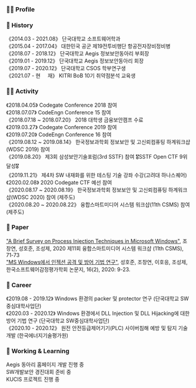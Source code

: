 ### 🙋‍♂️ Profile<br/>

### 📅 History<br/>
《2014.03 - 2021.08》 단국대학교 소프트웨어학과<br/>
《2015.04 - 2017.04》 대한민국 공군 제19전투비행단 항공전자장비정비병<br/>
《2018.07 - 2018.12》 단국대학교 Aegis 정보보안동아리 부회장<br/>
《2019.01 - 2019.12》 단국대학교 Aegis 정보보안동아리 회장<br/>
《2019.07 - 2020.12》 단국대학교 CSOS 학부연구생<br/>
《2021.07 - 현&nbsp;&nbsp;&nbsp;&nbsp;&nbsp;재》 KITRI BoB 10기 취약점분석 교육생

### 👨‍💻 Activity<br/>
《2018.04.05》 Codegate Conference 2018 참여<br/>
《2018.07.07》 CodeEngn Conference 15 참여<br/>
《2018.07.18 ~ 2018.07.20》 2018 대학생 금융보안캠프 수료<br/>
《2019.03.27》 Codegate Conference 2019 참여<br/>
《2019.07.20》 CodeEngn Conference 16 참여<br/>
《2019.08.12 ~ 2019.08.14》 한국정보과학회 정보보안 및 고신뢰컴퓨팅 하계워크샵(WDSC 2019) 참여<br/>
《2019.08.20》 제3회 삼성보안기술포럼(3rd SSTF) 참여 🎖SSTF Open CTF 9위 달성🎖<br/>
《2019.11.21》 제4차 SW 내재화를 위한 테스팅 기술 강좌 수강(고려대 하나스퀘어)<br/>
《2020.02.08》 2020 Codegate CTF 예선 참여<br/>
《2020.08.17 ~ 2020.08.19》 한국정보과학회 정보보안 및 고신뢰컴퓨팅 하계워크샵(WDSC 2020) 참여 (제주도)<br/>
《2020.08.20 ~ 2020.08.22》 융합스마트미디어 시스템 워크샵(11th CSMS) 참여 (제주도)<br/>

### 📑 Paper<br/>
["A Brief Survey on Process Injection Techniques in Microsoft Windows"](https://db69c54b-9b84-4d19-bcc3-1b44f4f5b0f9.filesusr.com/ugd/c29c53_b84b58163e66467bb71e37309d617288.pdf), 조창연, 성호준, 조성제, 2020 제11회 융합스마트미디어 시스템 워크샵 (11th CSMS), 71-73<br/>
["MS Windows에서 인젝션 공격 및 방어 기법 연구"](http://www.i3.or.kr/html/paper/2020-2/(2)2020-2.pdf), 성호준, 조창연, 이호응, 조성제, 한국소프트웨어감정평가학회 논문지, 16(2), 2020: 9-23.

### 🌱 Career<br/>
《2019.08 - 2019.12》 Windows 환경의 packer 및 protector 연구 (단국대학교 SW중심대학사업단)<br/>
《2020.03 - 2020.12》 Windows 환경에서 DLL Injection 및 DLL Hijacking에 대한 방어 기법 연구 (단국대학교 SW중심대학사업단)<br/>
《2020.10 - 2020.12》 원전 안전등급제어기기(PLC) 사이버침해 예방 및 탐지 기술 개발 (한국에너지기술평가원)

### 🔭 Working & Learning<br/>
Aegis 동아리 홈페이지 개발 진행 중<br/>
SW개발보안 경진대회 준비 중<br/>
KUCIS 프로젝트 진행 중

<!--
**luckyboxx/luckyboxx** is a ✨ _special_ ✨ repository because its `README.md` (this file) appears on your GitHub profile.

Here are some ideas to get you started:

- 🔭 I’m currently working on ...
- 🌱 I’m currently learning ...
- 👯 I’m looking to collaborate on ...
- 🤔 I’m looking for help with ...
- 💬 Ask me about ...
- 📫 How to reach me: ...
- 😄 Pronouns: ...
- ⚡ Fun fact: ...
-->
